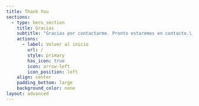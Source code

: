 ```yaml
---
title: Thank You
sections:
  - type: hero_section
    title: Gracias
    subtitle: "Gracias por contactarme. Pronto estaremos en contacto.\_ \_ \_ \_ \_ \_ \_Que tengas un increíble día!"
    actions:
      - label: Volver al inicio
        url: /
        style: primary
        has_icon: true
        icon: arrow-left
        icon_position: left
    align: center
    padding_bottom: large
    background_color: none
layout: advanced
---
```

